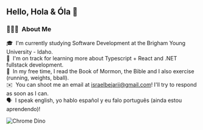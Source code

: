 ## Hello, Hola & Óla 👋

### 👨🏻‍💻 &nbsp;About Me

🎓 &nbsp;I'm currently studying Software Development at the Brigham Young University - Idaho.\
🌱 &nbsp;I'm on track for learning more about Typescript + React and .NET fullstack development.\
📖 &nbsp;In my free time, I read the Book of Mormon, the Bible and I also exercise (running, weights, bball).\
✉️ &nbsp;You can shoot me an email at israelbejarii@gmail.com! I'll try to respond as soon as I can.\
🗣️ &nbsp;I speak english, yo hablo español y eu falo português (ainda estou aprendendo)!

![Chrome Dino](https://mir-s3-cdn-cf.behance.net/project_modules/max_1200/4ff07986208593.5d9a654e92f36.gif)
